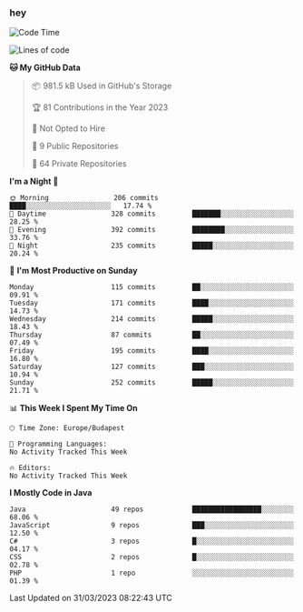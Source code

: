 ### hey

<!--START_SECTION:waka-->
![Code Time](http://img.shields.io/badge/Code%20Time-884%20hrs%2054%20mins-blue)

![Lines of code](https://img.shields.io/badge/From%20Hello%20World%20I%27ve%20Written-863.6%20thousand%20lines%20of%20code-blue)

**🐱 My GitHub Data** 

> 📦 981.5 kB Used in GitHub's Storage 
 > 
> 🏆 81 Contributions in the Year 2023
 > 
> 🚫 Not Opted to Hire
 > 
> 📜 9 Public Repositories 
 > 
> 🔑 64 Private Repositories 
 > 
**I'm a Night 🦉** 

```text
🌞 Morning                206 commits         ████░░░░░░░░░░░░░░░░░░░░░   17.74 % 
🌆 Daytime                328 commits         ███████░░░░░░░░░░░░░░░░░░   28.25 % 
🌃 Evening                392 commits         ████████░░░░░░░░░░░░░░░░░   33.76 % 
🌙 Night                  235 commits         █████░░░░░░░░░░░░░░░░░░░░   20.24 % 
```
📅 **I'm Most Productive on Sunday** 

```text
Monday                   115 commits         ██░░░░░░░░░░░░░░░░░░░░░░░   09.91 % 
Tuesday                  171 commits         ████░░░░░░░░░░░░░░░░░░░░░   14.73 % 
Wednesday                214 commits         █████░░░░░░░░░░░░░░░░░░░░   18.43 % 
Thursday                 87 commits          ██░░░░░░░░░░░░░░░░░░░░░░░   07.49 % 
Friday                   195 commits         ████░░░░░░░░░░░░░░░░░░░░░   16.80 % 
Saturday                 127 commits         ███░░░░░░░░░░░░░░░░░░░░░░   10.94 % 
Sunday                   252 commits         █████░░░░░░░░░░░░░░░░░░░░   21.71 % 
```


📊 **This Week I Spent My Time On** 

```text
🕑︎ Time Zone: Europe/Budapest

💬 Programming Languages: 
No Activity Tracked This Week

🔥 Editors: 
No Activity Tracked This Week
```

**I Mostly Code in Java** 

```text
Java                     49 repos            █████████████████░░░░░░░░   68.06 % 
JavaScript               9 repos             ███░░░░░░░░░░░░░░░░░░░░░░   12.50 % 
C#                       3 repos             █░░░░░░░░░░░░░░░░░░░░░░░░   04.17 % 
CSS                      2 repos             █░░░░░░░░░░░░░░░░░░░░░░░░   02.78 % 
PHP                      1 repo              ░░░░░░░░░░░░░░░░░░░░░░░░░   01.39 % 
```




 Last Updated on 31/03/2023 08:22:43 UTC
<!--END_SECTION:waka-->
